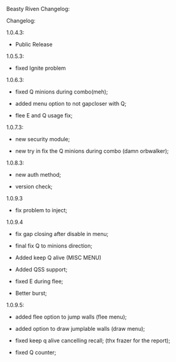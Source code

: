 Beasty Riven Changelog:

Changelog:

1.0.4.3:

- Public Release

1.0.5.3:

- fixed Ignite problem

1.0.6.3:

- fixed Q minions during combo(meh);

- added menu option to not gapcloser with Q;

- flee E and Q usage fix;

1.0.7.3:

- new security module;

- new try in fix the Q minions during combo (damn orbwalker);

1.0.8.3:

- new auth method;

- version check;

1.0.9.3

- fix problem to inject;

1.0.9.4

- fix gap closing after disable in menu;

- final fix Q to minions direction;

- Added keep Q alive (MISC MENU)

- Added QSS support;

- fixed E during flee;

- Better burst;

1.0.9.5:

- added flee option to jump walls (flee menu);

- added option to draw jumplable walls (draw menu);

- fixed keep q alive cancelling recall; (thx frazer for the report);

- fixed Q counter;